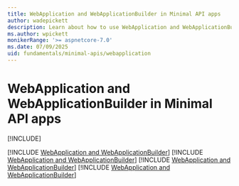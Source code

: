 ```yaml
---
title: WebApplication and WebApplicationBuilder in Minimal API apps
author: wadepickett
description: Learn about how to use WebApplication and WebApplicationBuilder.
ms.author: wpickett
monikerRange: '>= aspnetcore-7.0'
ms.date: 07/09/2025
uid: fundamentals/minimal-apis/webapplication
---
```


# WebApplication and WebApplicationBuilder in Minimal API apps

[!INCLUDE[](~/includes/not-latest-version.md)]

[!INCLUDE [WebApplication and WebApplicationBuilder](~/fundamentals/minimal-apis/includes/webapplication7.md)]
[!INCLUDE [WebApplication and WebApplicationBuilder](~/fundamentals/minimal-apis/includes/webapplication8.md)]
[!INCLUDE [WebApplication and WebApplicationBuilder](~/fundamentals/minimal-apis/includes/webapplication9.md)]
[!INCLUDE [WebApplication and WebApplicationBuilder](~/fundamentals/minimal-apis/includes/webapplication10.md)]
